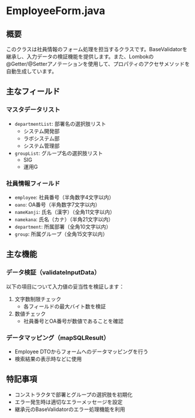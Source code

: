 # EmployeeForm.java

## 概要
このクラスは社員情報のフォーム処理を担当するクラスです。BaseValidatorを継承し、入力データの検証機能を提供します。また、Lombokの@Getter/@Setterアノテーションを使用して、プロパティのアクセサメソッドを自動生成しています。

## 主なフィールド

### マスタデータリスト
- `departmentList`: 部署名の選択肢リスト
  - システム開発部
  - ラボシステム部
  - システム管理部
- `groupList`: グループ名の選択肢リスト
  - SIG
  - 運用G

### 社員情報フィールド
- `employee`: 社員番号（半角数字4文字以内）
- `oano`: OA番号（半角数字7文字以内）
- `nameKanji`: 氏名（漢字）（全角11文字以内）
- `namekana`: 氏名（カナ）（半角21文字以内）
- `department`: 所属部署（全角10文字以内）
- `group`: 所属グループ（全角15文字以内）

## 主な機能

### データ検証（validateInputData）
以下の項目について入力値の妥当性を検証します：
1. 文字数制限チェック
   - 各フィールドの最大バイト数を検証
2. 数値チェック
   - 社員番号とOA番号が数値であることを確認

### データマッピング（mapSQLResult）
- Employee DTOからフォームへのデータマッピングを行う
- 検索結果の表示時などに使用

## 特記事項
- コンストラクタで部署とグループの選択肢を初期化
- エラー発生時は適切なエラーメッセージを設定
- 継承元のBaseValidatorのエラー処理機能を利用

